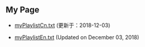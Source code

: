 ## My Page


- [myPlaylistCn.txt](https://tvplayersupport.github.io/OnlyForMe/myPlaylistCn.txt.zip) (更新于：2018-12-03)

- [myPlaylistEn.txt](https://tvplayersupport.github.io/OnlyForMe/myPlaylistEn.txt.zip) (Updated on December 03, 2018)

